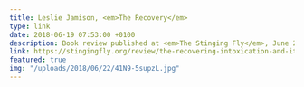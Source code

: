```yaml
---
title: Leslie Jamison, <em>The Recovery</em>
type: link
date: 2018-06-19 07:53:00 +0100
description: Book review published at <em>The Stinging Fly</em>, June 2018
link: https://stingingfly.org/review/the-recovering-intoxication-and-its-aftermath/
featured: true
img: "/uploads/2018/06/22/41N9-5supzL.jpg"
---
```

